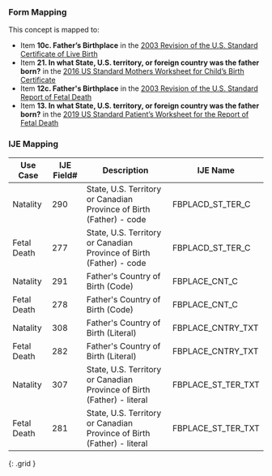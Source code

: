 ### Form Mapping
This concept is mapped to:
 * Item **10c. Father’s Birthplace** in the [2003 Revision of the U.S. Standard Certificate of Live Birth](https://www.cdc.gov/nchs/data/dvs/birth11-03final-ACC.pdf)
 * Item **21. In what State, U.S. territory, or foreign country was the father born?** in the [2016 US Standard Mothers Worksheet for Child’s Birth Certificate](https://www.cdc.gov/nchs/data/dvs/moms-worksheet-2016-508.pdf)
 * Item **12c. Father's Birthplace** in the [2003 Revision of the U.S. Standard Report of Fetal Death](https://www.cdc.gov/nchs/data/dvs/FDEATH11-03finalACC.pdf)
 * Item **13. In what State, U.S. territory, or foreign country was the father born?** in the [2019 US Standard Patient’s Worksheet for the Report of Fetal Death](https://www.cdc.gov/nchs/data/dvs/fetal-death-mother-worksheet-english-2019-508.pdf)

### IJE Mapping
| **Use Case** | **IJE Field#** | **Description** | **IJE Name** |
| ------------ | -------------- | --------------- | ------------ |
| Natality | 290 | State, U.S. Territory or Canadian Province of Birth (Father) - code | FBPLACD_ST_TER_C |
| Fetal Death | 277 | State, U.S. Territory or Canadian Province of Birth (Father) - code | FBPLACD_ST_TER_C |
| Natality | 291 | Father's Country of Birth (Code) | FBPLACE_CNT_C |
| Fetal Death | 278 | Father's Country of Birth (Code) | FBPLACE_CNT_C |
| Natality | 308 | Father's Country of Birth (Literal) | FBPLACE_CNTRY_TXT |
| Fetal Death | 282 | Father's Country of Birth (Literal) | FBPLACE_CNTRY_TXT |
| Natality | 307 | State, U.S. Territory or Canadian Province of Birth (Father) - literal | FBPLACE_ST_TER_TXT |
| Fetal Death | 281 | State, U.S. Territory or Canadian Province of Birth (Father) - literal | FBPLACE_ST_TER_TXT |
{: .grid }
